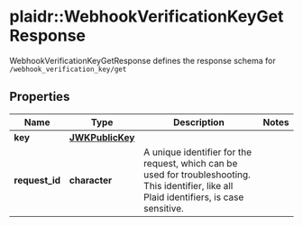 # plaidr::WebhookVerificationKeyGetResponse

WebhookVerificationKeyGetResponse defines the response schema for `/webhook_verification_key/get`

## Properties
Name | Type | Description | Notes
------------ | ------------- | ------------- | -------------
**key** | [**JWKPublicKey**](JWKPublicKey.md) |  | 
**request_id** | **character** | A unique identifier for the request, which can be used for troubleshooting. This identifier, like all Plaid identifiers, is case sensitive. | 


